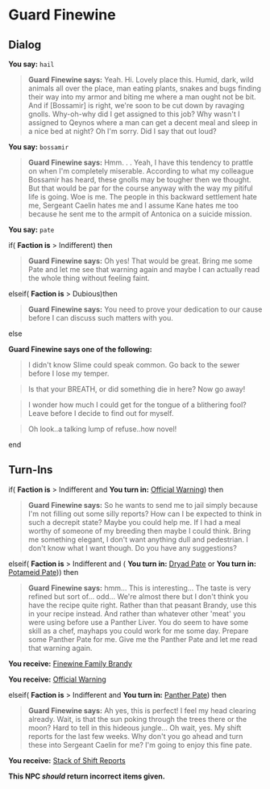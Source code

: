# Guard Finewine


## Dialog

**You say:** `hail`



>**Guard Finewine says:** Yeah. Hi. Lovely place this. Humid, dark, wild animals all over the place, man eating plants, snakes and bugs finding their way into my armor and biting me where a man ought not be bit. And if [Bossamir] is right, we're soon to be cut down by ravaging gnolls. Why-oh-why did I get assigned to this job? Why wasn't I assigned to Qeynos where a man can get a decent meal and sleep in a nice bed at night? Oh I'm sorry. Did I say that out loud?

**You say:** `bossamir`



>**Guard Finewine says:** Hmm. . . Yeah, I have this tendency to prattle on when I'm completely miserable. According to what my colleague Bossamir has heard, these gnolls may be tougher then we thought. But that would be par for the course anyway with the way my pitiful life is going. Woe is me. The people in this backward settlement hate me, Sergeant Caelin hates me and I assume Kane hates me too because he sent me to the armpit of Antonica on a suicide mission.

**You say:** `pate`



if( **Faction is** > Indifferent) then



>**Guard Finewine says:** Oh yes! That would be great. Bring me some Pate and let me see that warning again and maybe I can actually read the whole thing without feeling faint.


elseif( **Faction is** > Dubious)then



>**Guard Finewine says:** You need to prove your dedication to our cause before I can discuss such matters with you.


else



**Guard Finewine says one of the following:**

>I didn't know Slime could speak common.  Go back to the sewer before I lose my temper.

>Is that your BREATH, or did something die in here?  Now go away!

>I wonder how much I could get for the tongue of a blithering fool?  Leave before I decide to find out for myself.

>Oh look..a talking lump of refuse..how novel!

end

## Turn-Ins





if( **Faction is** > Indifferent and  **You turn in:** [Official Warning](/item/8283)) then


>**Guard Finewine says:** So he wants to send me to jail simply because I'm not filling out some silly reports? How can I be expected to think in such a decrepit state? Maybe you could help me. If I had a meal worthy of someone of my breeding then maybe I could think. Bring me something elegant, I don't want anything dull and pedestrian. I don't know what I want though. Do you have any suggestions?

elseif( **Faction is** > Indifferent and ( **You turn in:** [Dryad Pate](/item/8199) or  **You turn in:** [Potameid Pate](/item/8198))) then 


>**Guard Finewine says:** hmm... This is interesting... The taste is very refined but sort of... odd... We're almost there but I don't think you have the recipe quite right. Rather than that peasant Brandy, use this in your recipe instead. And rather than whatever other 'meat' you were using before use a Panther Liver. You do seem to have some skill as a chef, mayhaps you could work for me some day. Prepare some Panther Pate for me. Give me the Panther Pate and let me read that warning again.


 **You receive:**  [Finewine Family Brandy](/item/8284) 


 **You receive:**  [Official Warning](/item/8283) 

elseif( **Faction is** > Indifferent and  **You turn in:** [Panther Pate](/item/8278)) then 


>**Guard Finewine says:** Ah yes, this is perfect! I feel my head clearing already. Wait, is that the sun poking through the trees there or the moon? Hard to tell in this hideous jungle... Oh wait, yes. My shift reports for the last few weeks. Why don't you go ahead and turn these into Sergeant Caelin for me? I'm going to enjoy this fine pate.


 **You receive:**  [Stack of Shift Reports](/item/8279) 

**This NPC *should* return incorrect items given.**
